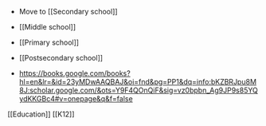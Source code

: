 - Move to [[Secondary school]]
- [[Middle school]]
- [[Primary school]]
- [[Postsecondary school]]

- https://books.google.com/books?hl=en&lr=&id=23yMDwAAQBAJ&oi=fnd&pg=PP1&dq=info:bKZBRJpu8M8J:scholar.google.com/&ots=Y9F4QOnQiF&sig=vz0bpbn_Ag9JP9s85YQydKKGBc4#v=onepage&q&f=false

[[Education]] [[K12]]
